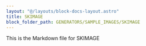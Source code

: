 ```yaml
---
layout: "@/layouts/block-docs-layout.astro"
title: SKIMAGE
block_folder_path: GENERATORS/SAMPLE_IMAGES/SKIMAGE
---
```


This is the Markdown file for SKIMAGE

